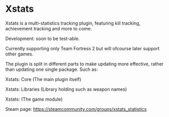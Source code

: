 # Xstats
Xstats is a multi-statistics tracking plugin, featuring kill tracking, achievement tracking and more to come.

Development: soon to be test-able.

Currently supporting only Team Fortress 2 but will ofcourse later support other games.

The plugin is split in different parts to make updating more effective, rather than updating one single package.
Such as:

Xstats: Core (The main plugin itself)

Xstats: Libraries (Library holding such as weapon names)

Xstats: <game name> (The game module)

Steam page: https://steamcommunity.com/groups/xstats_statistics
